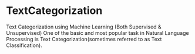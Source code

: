 # TextCategorization
Text Categorization using Machine Learning (Both  Supervised &amp; Unsupervised) One of the basic and most popular task in Natural Language Processing is Text Categorization(sometimes referred to as Text Classification). 
